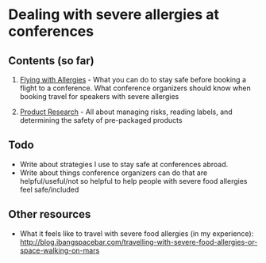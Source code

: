 # Dealing with severe allergies at conferences

## Contents (so far)

1. [Flying with Allergies](flying-with-allergies.md) - What you can do to stay safe before booking a flight to a conference. What conference organizers should know when booking travel for speakers with severe allergies

2. [Product Research](product-research.md) - All about managing risks, reading labels, and determining the safety of pre-packaged products

## Todo

* Write about strategies I use to stay safe at conferences abroad.
* Write about things conference organizers can do that are helpful/useful/not so helpful to help people with severe food allergies feel safe/included

## Other resources

* What it feels like to travel with severe food allergies (in my experience): http://blog.ibangspacebar.com/travelling-with-severe-food-allergies-or-space-walking-on-mars
